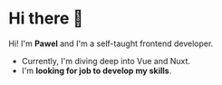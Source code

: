 # Hi there 👋

Hi! I'm **Pawel** and I'm a self-taught frontend developer. 


* Currently, I'm diving deep into Vue and Nuxt.
* I'm **looking for job to develop my skills**.



<!--
**czarsbenemoriendi/czarsbenemoriendi** is a ✨ _special_ ✨ repository because its `README.md` (this file) appears on your GitHub profile.

Here are some ideas to get you started:

- 🔭 I’m currently working on ...
- 🌱 I’m currently learning ...
- 👯 I’m looking to collaborate on ...
- 🤔 I’m looking for help with ...
- 💬 Ask me about ...
- 📫 How to reach me: ...
- 😄 Pronouns: ...
- ⚡ Fun fact: ...
-->
